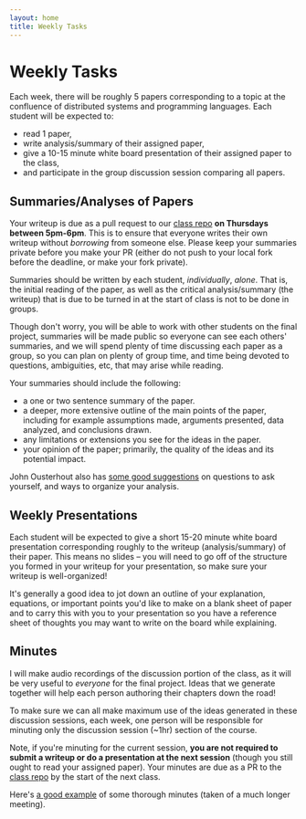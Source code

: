 ```yaml
---
layout: home
title: Weekly Tasks
---
```


# Weekly Tasks

Each week, there will be roughly 5 papers corresponding to a topic at the
confluence of distributed systems and programming languages. Each student will
be expected to:

- read 1 paper,
- write analysis/summary of their assigned paper,
- give a 10-15 minute white board presentation of their assigned paper to the class,
- and participate in the group discussion session comparing all papers.

## Summaries/Analyses of Papers

Your writeup is due as a pull request to our [class
repo](https://github.ccs.neu.edu/heather/cs7680) **on Thursdays between 5pm-6pm**.
This is to ensure that everyone writes their own writeup without _borrowing_
from someone else. Please keep your summaries private before you make your PR
(either do not push to your local fork before the deadline, or make your fork
private).

Summaries should be written by each student, _individually_, _alone_. That is,
the initial reading of the paper, as well as the critical analysis/summary (the
writeup) that is due to be turned in at the start of class is not to be done in
groups.

Though don't worry, you will be able to work with other students on the final
project, summaries will be made public so everyone can see each others'
summaries, and we will spend plenty of time discussing each paper as a group, so
you can plan on plenty of group time, and time being devoted to questions,
ambiguities, etc, that may arise while reading.

Your summaries should include the following:

- a one or two sentence summary of the paper.
- a deeper, more extensive outline of the main points of the paper, including for example assumptions
made, arguments presented, data analyzed, and conclusions drawn.
- any limitations or extensions you see for the ideas in the paper.
- your opinion of the paper; primarily, the quality of the ideas and its potential impact.

John Ousterhout also has [some good
suggestions](https://people.eecs.berkeley.edu/~fox/paper_writing.html#rev) on
questions to ask yourself, and ways to organize your analysis.

## Weekly Presentations

Each student will be expected to give a short 15-20 minute white board
presentation corresponding roughly to the writeup (analysis/summary) of their
paper. This means no slides – you will need to go off of the structure you
formed in your writeup for your presentation, so make sure your writeup is
well-organized!

It's generally a good idea to jot down an outline of your explanation,
equations, or important points you'd like to make on a blank sheet of paper and
to carry this with you to your presentation so you have a reference sheet of
thoughts you may want to write on the board while explaining.

## Minutes

I will make audio recordings of the discussion portion of the class, as it will
be very useful to _everyone_ for the final project. Ideas that we generate
together will help each person authoring their chapters down the road!

To make sure we can all make maximum use of the ideas generated in these
discussion sessions, each week, one person will be responsible for minuting only
the discussion session (~1hr) section of the course.

Note, if you're minuting for the current session, **you are not required to
submit a writeup or do a presentation at the next session** (though you still
ought to read your assigned paper). Your minutes are due as a PR to the [class
repo](https://github.ccs.neu.edu/heather/cs7680) by the start of the next class.

Here's [a good
example](https://github.com/scalacenter/advisoryboard/blob/master/minutes/002-2016-q3.md)
of some thorough minutes (taken of a much longer meeting).